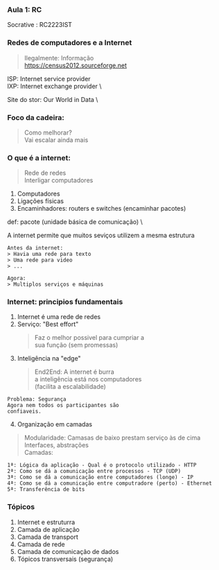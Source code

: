 ### Aula 1: RC

Socrative : RC2223IST

### Redes de computadores e a Internet

> Ilegalmente: Informação \
> https://census2012.sourceforge.net

ISP: Internet service provider \
IXP: Internet exchange provider \

Site do stor: Our World in Data \

### Foco da cadeira:
> Como melhorar? \
> Vai escalar ainda mais 

### O que é a internet:
> Rede de redes \
> Interligar computadores 

1. Computadores
2. Ligações físicas
3. Encaminhadores: routers e switches (encaminhar pacotes)

def: pacote (unidade básica de comunicação) \

A internet permite que muitos seviços utilizem a mesma estrutura

```
Antes da internet:
> Havia uma rede para texto
> Uma rede para video 
> ...

Agora:
> Multiplos serviços e máquinas
```

### Internet: principios fundamentais

1. Internet é uma rede de redes
2. Serviço: "Best effort"
   > Faz o melhor possivel para cumpriar a \
   > sua função (sem promessas)
3. Inteligência na "edge"
   > End2End: A internet é burra \
   > a inteligência está nos computadores \
   > (facilita a escalabilidade)
```
Problema: Segurança
Agora nem todos os participantes são 
confiaveis.
```
4. Organização em camadas
> Modularidade: Camasas de baixo prestam serviço às de cima \
> Interfaces, abstrações \
> Camadas:
```
1ª: Lógica da aplicação - Qual é o protocolo utilizado - HTTP
2ª: Como se dá a comunicação entre processos - TCP (UDP)
3ª: Como se dá a comunicação entre computadores (longe) - IP
4ª: Como se dá a comunicação entre computradore (perto) - Ethernet
5ª: Transferência de bits
```

### Tópicos
1. Internet e estruturra
2. Camada de aplicação
3. Camada de transport
4. Camada de rede
5. Camada de comunicação de dados
6. Tópicos transversais (segurança)